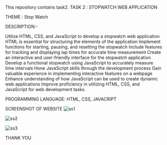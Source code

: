 This repository contains task2.
TASK 2 : STOPWATCH WEB APPLICATION

THEME : Stop Watch

DESCRIPTION:-

Utilize HTML, CSS, and JavaScript to develop a stopwatch web application
HTML is essential for structuring the elements of the application
Implement functions for starting, pausing, and resetting the stopwatch
Include features for tracking and displaying lap times for accurate time measurement
Create an interactive and user-friendly interface for the stopwatch application
Develop a functional stopwatch using JavaScript to accurately measure time intervals
Hone JavaScript skills through the development process
Gain valuable experience in implementing interactive features on a webpage
Enhance understanding of how JavaScript can be used to create dynamic web applications
Improve proficiency in utilizing HTML, CSS, and JavaScript for web development tasks.

PROGRAMMING LANGUAGE: HTML, CSS, JAVACRIPT

SCREENSHOT OF WEBSITE
![ss1](https://github.com/tempots/PRODIGY_WD_02/assets/174440445/5f40b592-d657-4f35-bb31-53fbb73c777c)


![ss2](https://github.com/tempots/PRODIGY_WD_02/assets/174440445/a35c6d1f-0111-4887-9060-eec4bc1d80e1)


![ss3](https://github.com/tempots/PRODIGY_WD_02/assets/174440445/2d242514-3626-4bf0-ab62-682243951350)


THANK YOU

